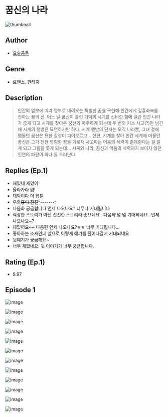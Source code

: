 # 꿈신의 나라
![thumbnail](https://image-comic.pstatic.net/user_contents_data/challenge_comic/2023/05/24/367032/upload_3833467511889933104_480x623.jpeg)

## Author
- [요술공주](https://comic.naver.com/artistTitle?id=367032)

## Genre
- 로맨스, 판타지

## Description
> 인간의 업보에 따라 명부로 내려오는 특별한 꿈을 구현해 인간에게 길흉화복을 전하는 꿈의 신. 어느 날 꿈신이 흘린 기억의 시계를 신비한 힘에 끌린 인간 나라가 줍게 되고 시계를 찾아온 꿈신과 마주하게 되는데 두 번의 키스 사고(?)만 남긴 채 시계의 행방은 묘연하기만 하다. 시계 행방의 단서는 오직 나라뿐, 그녀 곁에 맴돌던 꿈신은 묘한 감정이 피어오르고... 한편, 시계를 찾아 인간 세계에 머물던 꿈신은 그가 전한 영험한 꿈을 가로채 사고파는 어둠의 세력이 존재한다는 걸 알게 되고 그들을 쫓게 되는데... 시계와 나라, 꿈신과 어둠의 세력까지 보이지 않던 인연의 파편이 하나 둘 드러난다.

## Replies (Ep.1)
- 재밌네 재밌어
- 올라가라 얍!
- 대박이다 이 웹툰
- 우와~~흥미 진진~~^-------^
- 다음화 궁금합니다 언제 나오나요? 너무나 기대됩니다
- 식상한 스토리가 아닌 신선한 스토리라 좋으네요...다음화 넘 넘 기대되네요...언제 나오나요~?
- 재밌어요~~ 다음편 언제 나오나요?ㅎㅎ 너무 기대됩니다...
- 좋아하는 소재인데 앞으로 어떻게 얘기를 풀어나갈지 기대되네요
- 뒷얘기가 궁금해요~
- 너무 재밌네요. 뒷 이야기가 너무 궁금합니다.

## Rating (Ep.1)
- 9.97

## Episode 1
![image](https://image-comic.pstatic.net/user_contents_data/challenge_comic/2023/05/25/367032/upload_7077798667471643188.jpeg)

![image](https://image-comic.pstatic.net/user_contents_data/challenge_comic/2023/05/25/367032/upload_7364288528810259512.jpeg)

![image](https://image-comic.pstatic.net/user_contents_data/challenge_comic/2023/05/25/367032/upload_7293971448726631521.jpeg)

![image](https://image-comic.pstatic.net/user_contents_data/challenge_comic/2023/05/25/367032/upload_7077800672399536439.jpeg)

![image](https://image-comic.pstatic.net/user_contents_data/challenge_comic/2023/05/25/367032/upload_7089007101081564729.jpeg)

![image](https://image-comic.pstatic.net/user_contents_data/challenge_comic/2023/05/25/367032/upload_3472612197998473316.jpeg)

![image](https://image-comic.pstatic.net/user_contents_data/challenge_comic/2023/05/25/367032/upload_7378083900095017825.jpeg)

![image](https://image-comic.pstatic.net/user_contents_data/challenge_comic/2023/05/25/367032/upload_3630289858412754998.jpeg)

![image](https://image-comic.pstatic.net/user_contents_data/challenge_comic/2023/05/25/367032/upload_4136049620048568933.jpeg)

![image](https://image-comic.pstatic.net/user_contents_data/challenge_comic/2023/05/25/367032/upload_3906416805515780658.jpeg)

![image](https://image-comic.pstatic.net/user_contents_data/challenge_comic/2023/05/25/367032/upload_3906370621712392502.jpeg)

![image](https://image-comic.pstatic.net/user_contents_data/challenge_comic/2023/05/25/367032/upload_3834592093174707761.jpeg)
